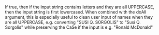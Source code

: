 If true, then if the input string contains letters and they are all UPPERCASE, then the input string is first lowercased.
		    When combined with the doAll argument, this is especially useful to clean user input of names when they are all UPPERCASE, e.g. converting "SUSI Q. SORGOLIS" to
		    "Susi Q. Sorgolis" while preserving the CaSe if the input is e.g. "Ronald McDonald"